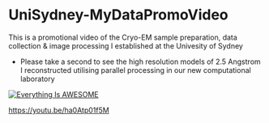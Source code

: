 # UniSydney-MyDataPromoVideo
This is a promotional video of the Cryo-EM sample preparation, data collection & image processing I established at the Univesity of Sydney
- Please take a second to see the high resolution models of 2.5 Angstrom I reconstructed utilising parallel processing in our new computational laboratory


[![Everything Is AWESOME](https://i9.ytimg.com/vi/ha0Atp01f5M/mq1.jpg?sqp=CMTA_ooG&rs=AOn4CLA1RGvns_WFRout6e80DTcZBpmpTg)](https://youtu.be/ha0Atp01f5M "Everything Is AWESOME")

https://youtu.be/ha0Atp01f5M
